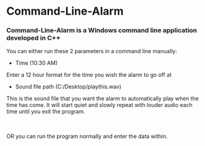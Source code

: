 # Command-Line-Alarm

### Command-Line-Alarm is a Windows command line application developed in C++
You can either run these 2 parameters in a command line manually:
* Time (10:30 AM)
<!-- --> 
Enter a 12 hour format for the time you wish the alarm to go off at

* Sound file path (C:/Desktop/playthis.wav)
<!-- --> This is the sound file that you want the alarm to automatically play when the time has come. It will start quiet and slowly repeat with louder audio each time until you exit the program.
<br/><br/>
OR you can run the program normally and enter the data within.
